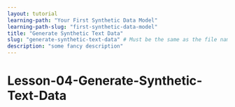 ```yaml
---
layout: tutorial
learning-path: "Your First Synthetic Data Model"
learning-path-slug: "first-synthetic-data-model"
title: "Generate Synthetic Text Data"
slug: "generate-synthetic-text-data" # Must be the same as the file name!
description: "some fancy description"
---
```


# Lesson-04-Generate-Synthetic-Text-Data
